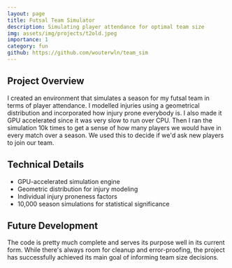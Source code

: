 ```yaml
---
layout: page
title: Futsal Team Simulator
description: Simulating player attendance for optimal team size
img: assets/img/projects/t2old.jpeg
importance: 1
category: fun
github: https://github.com/wouterwln/team_sim
---
```


## Project Overview

I created an environment that simulates a season for my futsal team in terms of player attendance. I modelled injuries using a geometrical distribution and incorporated how injury prone everybody is. I also made it GPU accelerated since it was very slow to run over CPU. Then I ran the simulation 10k times to get a sense of how many players we would have in every match over a season. We used this to decide if we'd ask new players to join our team.

## Technical Details

- GPU-accelerated simulation engine
- Geometric distribution for injury modeling
- Individual injury proneness factors
- 10,000 season simulations for statistical significance

## Future Development

The code is pretty much complete and serves its purpose well in its current form. While there's always room for cleanup and error-proofing, the project has successfully achieved its main goal of informing team size decisions.
